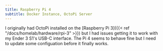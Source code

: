 ```yaml
---
title: Raspberry Pi 4
subtitle: Docker Instance, OctoPi Server
---
```


I originally had OctoPi installed on the [Raspberry Pi 3]({{< ref "/docs/homelab/hardware/rpi-3" >}}) but I had issues getting it to work with my Ender 3 S1's USB-C interface. The Pi 4 seems to behave fine but I need to update some configuation before it finally works.
